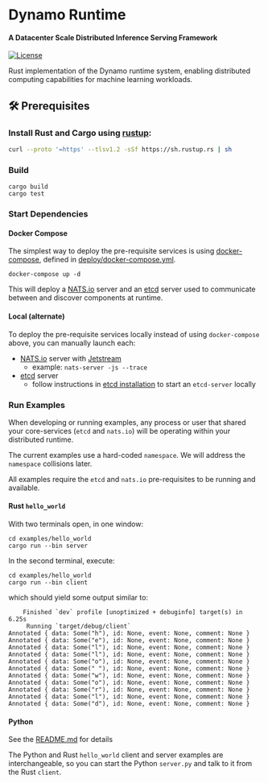 <!--
SPDX-FileCopyrightText: Copyright (c) 2024-2025 NVIDIA CORPORATION & AFFILIATES. All rights reserved.
SPDX-License-Identifier: Apache-2.0

Licensed under the Apache License, Version 2.0 (the "License");
you may not use this file except in compliance with the License.
You may obtain a copy of the License at

http://www.apache.org/licenses/LICENSE-2.0

Unless required by applicable law or agreed to in writing, software
distributed under the License is distributed on an "AS IS" BASIS,
WITHOUT WARRANTIES OR CONDITIONS OF ANY KIND, either express or implied.
See the License for the specific language governing permissions and
limitations under the License.
-->

# Dynamo Runtime

<h4>A Datacenter Scale Distributed Inference Serving Framework</h4>

[![License](https://img.shields.io/badge/License-Apache_2.0-blue.svg)](https://opensource.org/licenses/Apache-2.0)

Rust implementation of the Dynamo runtime system, enabling distributed computing capabilities for machine learning workloads.

## 🛠️ Prerequisites

### Install Rust and Cargo using [rustup](https://rustup.rs/):

```bash
curl --proto '=https' --tlsv1.2 -sSf https://sh.rustup.rs | sh
```

### Build

```
cargo build
cargo test
```

### Start Dependencies

#### Docker Compose

The simplest way to deploy the pre-requisite services is using
[docker-compose](https://docs.docker.com/compose/install/linux/),
defined in [deploy/docker-compose.yml](../../deploy/docker-compose.yml).

```
docker-compose up -d
```

This will deploy a [NATS.io](https://nats.io/) server and an [etcd](https://etcd.io/)
server used to communicate between and discover components at runtime.


#### Local (alternate)

To deploy the pre-requisite services locally instead of using `docker-compose`
above, you can manually launch each:

- [NATS.io](https://docs.nats.io/running-a-nats-service/introduction/installation) server with [Jetstream](https://docs.nats.io/nats-concepts/jetstream)
    - example: `nats-server -js --trace`
- [etcd](https://etcd.io) server
    - follow instructions in [etcd installation](https://etcd.io/docs/v3.5/install/) to start an `etcd-server` locally


### Run Examples

When developing or running examples, any process or user that shared your core-services (`etcd` and `nats.io`) will
be operating within your distributed runtime.

The current examples use a hard-coded `namespace`. We will address the `namespace` collisions later.

All examples require the `etcd` and `nats.io` pre-requisites to be running and available.

#### Rust `hello_world`

With two terminals open, in one window:

```
cd examples/hello_world
cargo run --bin server
```

In the second terminal, execute:

```
cd examples/hello_world
cargo run --bin client
```

which should yield some output similar to:
```
    Finished `dev` profile [unoptimized + debuginfo] target(s) in 6.25s
     Running `target/debug/client`
Annotated { data: Some("h"), id: None, event: None, comment: None }
Annotated { data: Some("e"), id: None, event: None, comment: None }
Annotated { data: Some("l"), id: None, event: None, comment: None }
Annotated { data: Some("l"), id: None, event: None, comment: None }
Annotated { data: Some("o"), id: None, event: None, comment: None }
Annotated { data: Some(" "), id: None, event: None, comment: None }
Annotated { data: Some("w"), id: None, event: None, comment: None }
Annotated { data: Some("o"), id: None, event: None, comment: None }
Annotated { data: Some("r"), id: None, event: None, comment: None }
Annotated { data: Some("l"), id: None, event: None, comment: None }
Annotated { data: Some("d"), id: None, event: None, comment: None }
```

#### Python

See the [README.md](../API/python_bindings.md) for details

The Python and Rust `hello_world` client and server examples are interchangeable,
so you can start the Python `server.py` and talk to it from the Rust `client`.
